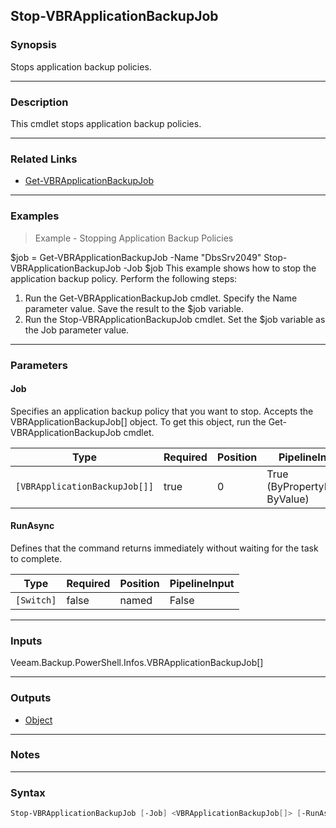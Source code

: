 Stop-VBRApplicationBackupJob
----------------------------

### Synopsis
Stops application backup policies.

---

### Description

This cmdlet stops application backup policies.

---

### Related Links
* [Get-VBRApplicationBackupJob](Get-VBRApplicationBackupJob)

---

### Examples
> Example - Stopping Application Backup Policies

$job = Get-VBRApplicationBackupJob -Name "DbsSrv2049"
Stop-VBRApplicationBackupJob -Job $job
This example shows how to stop the application backup policy.
Perform the following steps:
1. Run the Get-VBRApplicationBackupJob cmdlet. Specify the Name parameter value. Save the result to the $job variable.
2. Run the Stop-VBRApplicationBackupJob cmdlet. Set the $job variable as the Job parameter value.

---

### Parameters
#### **Job**
Specifies an application backup policy that you want to stop. Accepts the VBRApplicationBackupJob[] object. To get this object, run the Get-VBRApplicationBackupJob cmdlet.

|Type                         |Required|Position|PipelineInput                 |
|-----------------------------|--------|--------|------------------------------|
|`[VBRApplicationBackupJob[]]`|true    |0       |True (ByPropertyName, ByValue)|

#### **RunAsync**
Defines that the command returns immediately without waiting for the task to complete.

|Type      |Required|Position|PipelineInput|
|----------|--------|--------|-------------|
|`[Switch]`|false   |named   |False        |

---

### Inputs
Veeam.Backup.PowerShell.Infos.VBRApplicationBackupJob[]

---

### Outputs
* [Object](https://learn.microsoft.com/en-us/dotnet/api/System.Object)

---

### Notes

---

### Syntax
```PowerShell
Stop-VBRApplicationBackupJob [-Job] <VBRApplicationBackupJob[]> [-RunAsync] [<CommonParameters>]
```
